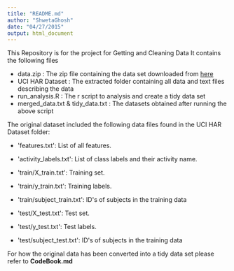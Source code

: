 ```yaml
---
title: "README.md"
author: "ShwetaGhosh"
date: "04/27/2015"
output: html_document
---
```

This Repository is for the project for Getting and Cleaning Data
It contains the following files
* data.zip : The zip file containing the data set downloaded from [here](https://d396qusza40orc.cloudfront.net/getdata%2Fprojectfiles%2FUCI%20HAR%20Dataset.zip)
* UCI HAR Dataset : The extracted folder containing all data and text files describing the data
* run_analysis.R : The r script to analysis and create a tidy data set
* merged_data.txt & tidy_data.txt : The datasets obtained after running the above script

The original dataset included the following data files found in the UCI HAR Dataset folder:

* 'features.txt': List of all features.

* 'activity_labels.txt': List of class labels and their activity name.

* 'train/X_train.txt': Training set.

* 'train/y_train.txt': Training labels.

* 'train/subject_train.txt': ID's of subjects in the training data

* 'test/X_test.txt': Test set.

* 'test/y_test.txt': Test labels.

* 'test/subject_test.txt': ID's of subjects in the training data

For how the original data has been converted into a tidy data set please refer to **CodeBook.md**